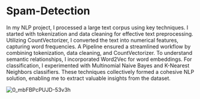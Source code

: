 # Spam-Detection
In my NLP project, I processed a large text corpus using key techniques. 
I started with tokenization and data cleaning for effective text preprocessing. 
Utilizing CountVectorizer, I converted the text into numerical features, capturing word frequencies. 
A Pipeline ensured a streamlined workflow by combining tokenization, data cleaning, and CountVectorizer. 
To understand semantic relationships, I incorporated Word2Vec for word embeddings. For classification, 
I experimented with Multinomial Naive Bayes and K-Nearest Neighbors classifiers. These techniques collectively formed a cohesive NLP solution, enabling me to extract valuable insights from the dataset.

![0_mbFBPcPUJD-53v3h](https://github.com/parsarz9776/Spam-Detection/assets/105837987/30336b7a-6e93-4ec3-b57d-9accc7e0d3b4)

